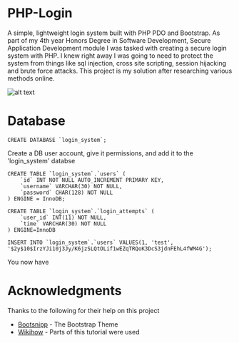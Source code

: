 # PHP-Login
A simple, lightweight login system built with PHP PDO and Bootstrap. As part of my 4th year Honors Degree in Software Development, Secure Application Development module I was tasked with creating a secure login system with PHP. I knew right away I was going to need to protect the system from things like sql injection, cross site scripting, session hijacking and brute force attacks. This project is my solution after researching various methods online. 

![alt text](https://i.gyazo.com/424cd3894d632b29133f95949ba03ffc.png)


# Database
```
CREATE DATABASE `login_system`;
```

Create a DB user account, give it permissions, and add it to the 'login_system' databse

```
CREATE TABLE `login_system`.`users` (
    `id` INT NOT NULL AUTO_INCREMENT PRIMARY KEY,
    `username` VARCHAR(30) NOT NULL,
    `password` CHAR(128) NOT NULL
) ENGINE = InnoDB;
```
```
CREATE TABLE `login_system`.`login_attempts` (
    `user_id` INT(11) NOT NULL,
    `time` VARCHAR(30) NOT NULL
) ENGINE=InnoDB
```
```
INSERT INTO `login_system`.`users` VALUES(1, 'test', '$2y$10$IrzYJi10j3Jy/K6jzSLQtOLif1wEZqTRQoK3DcS3jdnFEhL4fWM4G');
```
You now have 
# Acknowledgments 
Thanks to the following for their help on this project

* [Bootsnipp](https://bootsnipp.com/snippets/featured/login-and-register-tabbed-form#comments) - The Bootstrap Theme
* [Wikihow](https://www.wikihow.com/Create-a-Secure-Login-Script-in-PHP-and-MySQL) - Parts of this tutorial were used
